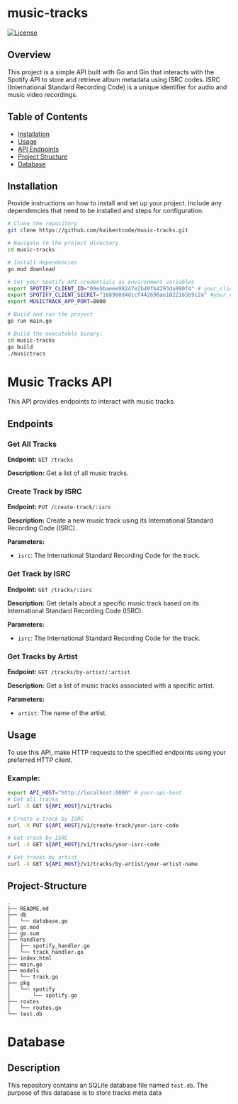 # music-tracks

[![License](https://img.shields.io/badge/License-MIT-blue.svg)](LICENSE)

## Overview

This project is a simple API built with Go and Gin that interacts with the Spotify API to store and retrieve album metadata using ISRC codes. ISRC (International Standard Recording Code) is a unique identifier for audio and music video recordings.

## Table of Contents

- [Installation](#installation)
- [Usage](#usage)
- [API Endpoints](#music-tracks-api)
- [Project Structure](#project-structure)
- [Database](#database)

## Installation

Provide instructions on how to install and set up your project. Include any dependencies that need to be installed and steps for configuration.

```bash
# Clone the repository
git clone https://github.com/haikentcode/music-tracks.git

# Navigate to the project directory
cd music-tracks

# Install dependencies
go mod download

# Set your Spotify API credentials as environment variables
export SPOTIFY_CLIENT_ID="09ebbaeee98247e2b40fb4293da990f4" # your_client_id
export SPOTIFY_CLIENT_SECRET="1689b0d4dccf442690ae1022165b9c2a" #your_client_secret
export MUSICTRACK_APP_PORT=8000

# Build and run the project
go run main.go

```

```bash
# Build the executable binary:
cd music-tracks
go build
./musictracs
```

# Music Tracks API

This API provides endpoints to interact with music tracks.

## Endpoints

### Get All Tracks

**Endpoint:** `GET /tracks`

**Description:**
Get a list of all music tracks.

### Create Track by ISRC

**Endpoint:** `PUT /create-track/:isrc`

**Description:**
Create a new music track using its International Standard Recording Code (ISRC).

**Parameters:**

- `isrc`: The International Standard Recording Code for the track.

### Get Track by ISRC

**Endpoint:** `GET /tracks/:isrc`

**Description:**
Get details about a specific music track based on its International Standard Recording Code (ISRC).

**Parameters:**

- `isrc`: The International Standard Recording Code for the track.

### Get Tracks by Artist

**Endpoint:** `GET /tracks/by-artist/:artist`

**Description:**
Get a list of music tracks associated with a specific artist.

**Parameters:**

- `artist`: The name of the artist.

## Usage

To use this API, make HTTP requests to the specified endpoints using your preferred HTTP client.

### Example:

```bash
export API_HOST="http://localhost:8000" # your-api-host
# Get all tracks
curl -X GET ${API_HOST}/v1/tracks

# Create a track by ISRC
curl -X PUT ${API_HOST}/v1/create-track/your-isrc-code

# Get track by ISRC
curl -X GET ${API_HOST}/v1/tracks/your-isrc-code

# Get tracks by artist
curl -X GET ${API_HOST}/v1/tracks/by-artist/your-artist-name
```

## Project-Structure

```
.
├── README.md
├── db
│   └── database.go
├── go.mod
├── go.sum
├── handlers
│   ├── spotify_handler.go
│   └── track_handler.go
├── index.html
├── main.go
├── models
│   └── track.go
├── pkg
│   └── spotify
│       └── spotify.go
├── routes
│   └── routes.go
└── test.db
```


# Database

## Description

This repository contains an SQLite database file named `test.db`. The purpose of this database is to store tracks meta data